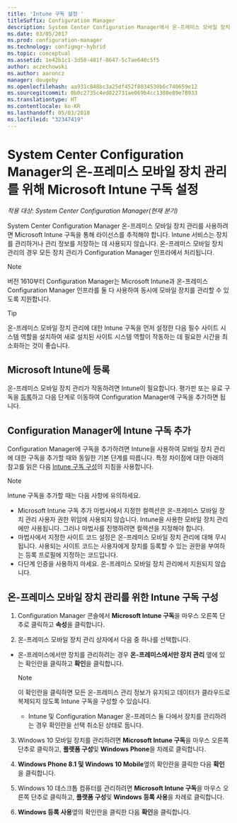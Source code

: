 ```yaml
---
title: 'Intune 구독 설정 '
titleSuffix: Configuration Manager
description: System Center Configuration Manager에서 온-프레미스 모바일 장치 관리에 대한 라이선스를 추적하도록 Microsoft Intune 구독을 설정합니다.
ms.date: 03/05/2017
ms.prod: configuration-manager
ms.technology: configmgr-hybrid
ms.topic: conceptual
ms.assetid: 1e42b1c1-3d58-481f-8647-5c7ae640c5f5
author: aczechowski
ms.author: aaroncz
manager: dougeby
ms.openlocfilehash: aa931c848bc3a25df452f8034530b6c740659e12
ms.sourcegitcommit: 0b0c2735c4ed822731ae069b4cc1380e89e78933
ms.translationtype: HT
ms.contentlocale: ko-KR
ms.lasthandoff: 05/03/2018
ms.locfileid: "32347419"
---
```

# <a name="set-up-a-microsoft-intune-subscription-for-on-premises-mobile-device-management-in-system-center-configuration-manager"></a>System Center Configuration Manager의 온-프레미스 모바일 장치 관리를 위해 Microsoft Intune 구독 설정

*적용 대상: System Center Configuration Manager(현재 분기)*

System Center Configuration Manager 온\-프레미스 모바일 장치 관리를 사용하려면 Microsoft Intune 구독을 통해 라이선스를 추적해야 합니다. Intune 서비스는 장치를 관리하거나 관리 정보를 저장하는 데 사용되지 않습니다. 온\-프레미스 모바일 장치 관리의 경우 모든 장치 관리가 Configuration Manager 인프라에서 처리됩니다.  

> [!NOTE]  
> 버전 1610부터 Configuration Manager는 Microsoft Intune과 온-프레미스 Configuration Manager 인프라를 둘 다 사용하여 동시에 모바일 장치를 관리할 수 있도록 지원합니다.   

> [!TIP]  
>  온\-프레미스 모바일 장치 관리에 대한 Intune 구독을 먼저 설정한 다음 필수 사이트 시스템 역할을 설치하여 새로 설치된 사이트 시스템 역할이 작동하는 데 필요한 시간을 최소화하는 것이 좋습니다.  

##  <a name="sign-up-for-microsoft-intune"></a>Microsoft Intune에 등록  
 온\-프레미스 모바일 장치 관리가 작동하려면 Intune이 필요합니다. 평가판 또는 유료 구독을 [등록](http://www.microsoft.com/en-us/server-cloud/products/microsoft-intune/)하고 다음 단계로 이동하여 Configuration Manager에 구독을 추가하면 됩니다.  

##  <a name="add-the-intune-subscription-to-configuration-manager"></a>Configuration Manager에 Intune 구독 추가  
 Configuration Manager에 구독을 추가하려면 Intune을 사용하여 모바일 장치 관리에 대한 구독을 추가할 때와 동일한 기본 단계를 따릅니다. 특정 차이점에 대한 아래의 참고를 읽은 다음 [Intune 구독 구성](../deploy-use/configure-intune-subscription.md)의 지침을 사용합니다.  

> [!NOTE]  
>  Intune 구독을 추가할 때는 다음 사항에 유의하세요.  
>   
>  -   Microsoft Intune 구독 추가 마법사에서 지정한 컬렉션은 온\-프레미스 모바일 장치 관리 사용자 권한 위임에 사용되지 않습니다. Intune을 사용한 모바일 장치 관리에만 사용됩니다. 그러나 마법사를 진행하려면 컬렉션을 지정해야 합니다.  
> -   마법사에서 지정한 사이트 코드 설정은 온\-프레미스 모바일 장치 관리에 대해 무시됩니다. 사용되는 사이트 코드는 사용자에게 장치를 등록할 수 있는 권한을 부여하는 등록 프로필에 지정하는 코드입니다.  
> -   다단계 인증을 사용하지 마세요. 온\-프레미스 모바일 장치 관리에서 지원되지 않습니다.  

##  <a name="configure-the-intune-subscription-for-on-premises-mobile-device-management"></a>온-프레미스 모바일 장치 관리를 위한 Intune 구독 구성  

1.  Configuration Manager 콘솔에서 **Microsoft Intune 구독**을 마우스 오른쪽 단추로 클릭하고 **속성**을 클릭합니다.  

2.  온-프레미스 모바일 장치 관리 상자에서 다음 중 하나를 선택합니다.

  - 온-프레미스에서만 장치를 관리하려는 경우 **온-프레미스에서만 장치 관리** 옆에 있는 확인란을 클릭하고 **확인**을 클릭합니다.  

      > [!NOTE]  
      >  이 확인란을 클릭하면 모든 온-프레미스 관리 정보가 유지되고 데이터가 클라우드로 복제되지 않도록 Intune 구독을 구성할 수 있습니다.  

    - Intune 및 Configuration Manager 온-프레미스 둘 다에서 장치를 관리하려는 경우 확인란을 선택 취소된 상태로 둡니다.

3.  Windows 10 모바일 장치를 관리하려면 **Microsoft Intune 구독**을 마우스 오른쪽 단추로 클릭하고, **플랫폼 구성**및  **Windows Phone**을 차례로 클릭합니다.  

4.  **Windows Phone 8.1 및 Windows 10 Mobile**옆의 확인란을 클릭한 다음 **확인**을 클릭합니다.  

5.  Windows 10 데스크톱 컴퓨터를 관리하려면 **Microsoft Intune 구독**을 마우스 오른쪽 단추로 클릭하고, **플랫폼 구성**및 **Windows 등록 사용**을 차례로 클릭합니다.  

6.  **Windows 등록 사용**옆의 확인란을 클릭한 다음 **확인**을 클릭합니다.  
